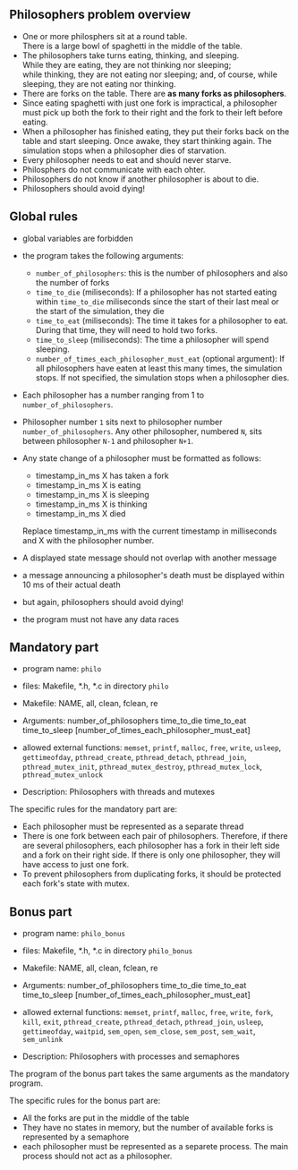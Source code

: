 

## Philosophers problem overview

- One or more philosphers sit at a round table. \
  There is a large bowl of spaghetti in the middle of the table.
- The philosophers take turns eating, thinking, and sleeping. \
  While they are eating, they are not thinking nor sleeping; \
  while thinking, they are not eating nor sleeping;
  and, of course, while sleeping, they are not eating nor thinking.
- There are forks on the table. There are **as many forks as philosophers**.
- Since eating spaghetti with just one fork is impractical, a philosopher must pick up both the fork to their right and the fork to their left before eating.
- When a philosopher has finished eating, they put their forks back on the table and start sleeping. Once awake, they start thinking again. The simulation stops when a philosopher dies of starvation.
- Every philosopher needs to eat and should never starve.
- Philosphers do not communicate with each ohter.
- Philosophers do not know if another philosopher is about to die.
- Philosophers should avoid dying!

## Global rules

- global variables are forbidden
- the program takes the following arguments:
  - `number_of_philosophers`: this is the number of philosophers and also the number of forks
  - `time_to_die` (miliseconds): If a philosopher has not started eating within `time_to_die` miliseconds since the start of their last meal or the start of the simulation, they die
  - `time_to_eat` (miliseconds): The time it takes for a philosopher to eat. During that time, they will need to hold two forks.
  - `time_to_sleep` (miliseconds): The time a philosopher will spend sleeping.
  - `number_of_times_each_philosopher_must_eat` (optional argument): If all philosophers have eaten at least this many times, the simulation stops. If not specified, the simulation stops when a philosopher dies.
- Each philosopher has a number ranging from 1 to `number_of_philosophers`.
- Philosopher number `1` sits next to philosopher number `number_of_philosophers`. Any other philosopher, numbered `N`, sits between philosopher `N-1` and philosopher `N+1`.
- Any state change of a philosopher must be formatted as follows:
  - timestamp_in_ms X has taken a fork
  - timestamp_in_ms X is eating
  - timestamp_in_ms X is sleeping
  - timestamp_in_ms X is thinking
  - timestamp_in_ms X died

  Replace timestamp_in_ms with the current timestamp in milliseconds and X with the philosopher number.
- A displayed state message should not overlap with another message
- a message announcing a philosopher's death must be displayed within 10 ms of their actual death
- but again, philosophers should avoid dying!
- the program must not have any data races

## Mandatory part

- program name: `philo`
- files: Makefile, *.h, *.c in directory `philo`
- Makefile: NAME, all, clean, fclean, re
- Arguments: number_of_philosophers time_to_die time_to_eat time_to_sleep \[number_of_times_each_philosopher_must_eat\]
- allowed external functions: `memset`, `printf`, `malloc`, `free`, `write`, `usleep`, `gettimeofday`, `pthread_create`, `pthread_detach`, `pthread_join`, `pthread_mutex_init`, `pthread_mutex_destroy`, `pthread_mutex_lock`, `pthread_mutex_unlock`

- Description: Philosophers with threads and mutexes

The specific rules for the mandatory part are:
- Each philosopher must be represented as a separate thread
- There is one fork between each pair of philosophers. Therefore, if there are several philosophers, each philosopher has a fork in their left side and a fork on their right side. If there is only one philosopher, they will have access to just one fork.
- To prevent philosophers from duplicating forks, it should be protected each fork's state with mutex.

## Bonus part

- program name: `philo_bonus`
- files: Makefile, *.h, *.c in directory `philo_bonus`
- Makefile: NAME, all, clean, fclean, re
- Arguments: number_of_philosophers time_to_die time_to_eat time_to_sleep \[number_of_times_each_philosopher_must_eat\]
- allowed external functions: `memset`, `printf`, `malloc`, `free`, `write`, `fork`, `kill`, `exit`, `pthread_create`, `pthread_detach`, `pthread_join`, `usleep`, `gettimeofday`, `waitpid`, `sem_open`, `sem_close`, `sem_post`, `sem_wait`, `sem_unlink`

- Description: Philosophers with processes and semaphores

The program of the bonus part takes the same arguments as the mandatory program.

The specific rules for the bonus part are:
- All the forks are put in the middle of the table
- They have no states in memory, but the number of available forks is represented by a semaphore
- each philosopher must be represented as a separete process. The main process should not act as a philosopher.

